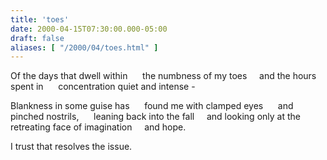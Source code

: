 ```yaml
---
title: 'toes'
date: 2000-04-15T07:30:00.000-05:00
draft: false
aliases: [ "/2000/04/toes.html" ]
---
```


Of the days that dwell within 
    the numbness of my toes
    and the hours spent in 
    concentration quiet and intense -

Blankness in some guise has
     found me with clamped eyes
     and pinched nostrils,
     leaning back into the fall
    and looking only at the 
    retreating face of imagination
    and hope.

I trust that resolves the issue.

